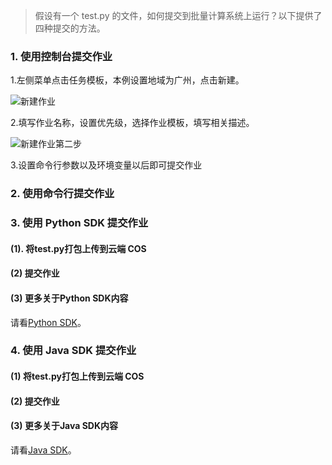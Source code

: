 
> 假设有一个 test.py 的文件，如何提交到批量计算系统上运行？以下提供了四种提交的方法。

### 1. 使用控制台提交作业
1.左侧菜单点击任务模板，本例设置地域为广州，点击新建。

![新建作业](http://imgcache.tce.fsphere.cn/static/mc.qcloudimg.com/static/img/812754c18259ef74ef2f71cd31b1e9d5/image.jpg)

2.填写作业名称，设置优先级，选择作业模板，填写相关描述。

![新建作业第二步](http://imgcache.tce.fsphere.cn/static/mc.qcloudimg.com/static/img/785eaa5fe4cd36d1fd1de8c2dbc508e1/image.jpg)

3.设置命令行参数以及环境变量以后即可提交作业

### 2. 使用命令行提交作业
### 3. 使用 Python SDK 提交作业
#### (1). 将test.py打包上传到云端 COS
#### (2) 提交作业
#### (3) 更多关于Python SDK内容
请看[Python SDK]()。
### 4. 使用 Java SDK 提交作业
#### (1) 将test.py打包上传到云端 COS
#### (2) 提交作业
#### (3) 更多关于Java SDK内容
请看[Java SDK]()。